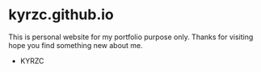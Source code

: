 # kyrzc.github.io

This is personal website for my portfolio purpose only.
Thanks for visiting hope you find something new about me.

- KYRZC
